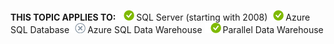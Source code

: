 <Token>**THIS TOPIC APPLIES TO:** ![yes](../../Images/Image/ImageNotContaina/yes.png)SQL Server (starting with 2008)![yes](../../Images/Image/ImageNotContaina/yes.png)Azure SQL Database![no](../../Images/Image/ImageNotContaina/no.png)Azure SQL Data Warehouse ![yes](../../Images/Image/ImageNotContaina/yes.png)Parallel Data Warehouse </Token>